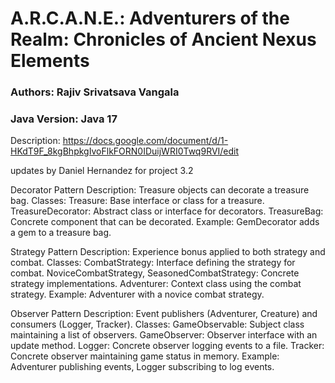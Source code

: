 # A.R.C.A.N.E.: Adventurers of the Realm: Chronicles of Ancient Nexus Elements

### Authors: Rajiv Srivatsava Vangala

### Java Version: Java 17

Description: https://docs.google.com/document/d/1-HKdT9F_8kgBhpkgIvoFlkFORN0IDuijWRI0Twq9RVI/edit


updates by Daniel Hernandez for project 3.2 

Decorator Pattern
Description: Treasure objects can decorate a treasure bag.
Classes:
Treasure: Base interface or class for a treasure.
TreasureDecorator: Abstract class or interface for decorators.
TreasureBag: Concrete component that can be decorated.
Example: GemDecorator adds a gem to a treasure bag.



Strategy Pattern
Description: Experience bonus applied to both strategy and combat.
Classes:
CombatStrategy: Interface defining the strategy for combat.
NoviceCombatStrategy, SeasonedCombatStrategy: Concrete strategy implementations.
Adventurer: Context class using the combat strategy.
Example: Adventurer with a novice combat strategy.



Observer Pattern
Description: Event publishers (Adventurer, Creature) and consumers (Logger, Tracker).
Classes:
GameObservable: Subject class maintaining a list of observers.
GameObserver: Observer interface with an update method.
Logger: Concrete observer logging events to a file.
Tracker: Concrete observer maintaining game status in memory.
Example: Adventurer publishing events, Logger subscribing to log events.